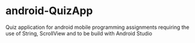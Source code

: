 # android-QuizApp
Quiz application for android mobile programming assignments requiring the use of String, ScrollView and to be build with Android Studio
